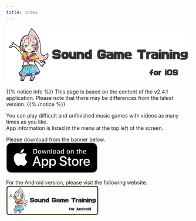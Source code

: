 ```yaml
---
title: index
---
```


![top banner](top_banner.en.png)

{{% notice info %}}
This page is based on the content of the v2.4.1 application. Please note that there may be differences from the latest version.
{{% /notice %}}

You can play difficult and unfinished music games with videos as many times as you like.<br>App information is listed in the menu at the top left of the screen.

Please download from the banner below.<br>
[![App store link](img_appstore_banner.en.png#imgleft)](https://itunes.apple.com/us/app/id1088874473?mt=8)
<div class="clear clear_box"></div>

For the Android version, please visit the following website.<br>
[![Site link](img_banner_android.en.png#imgleft)](https://hyoromo.github.io/sound-game-training-android/)
<div class="clear clear_box"></div>